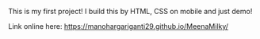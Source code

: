 This is my first project!
I build this by HTML, CSS on mobile and just demo!

Link online here:  https://manohargariganti29.github.io/MeenaMilky/
